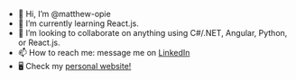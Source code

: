- 👋 Hi, I’m @matthew-opie
- 🌱 I’m currently learning React.js.
- 💞️ I’m looking to collaborate on anything using C#/.NET, Angular, Python, or React.js.
- 📫 How to reach me:
        message me on [LinkedIn](https://linkedin.com/in/matthew-opie)
- 🖥️ Check my [personal website!](https://www.mattopie.com/)
